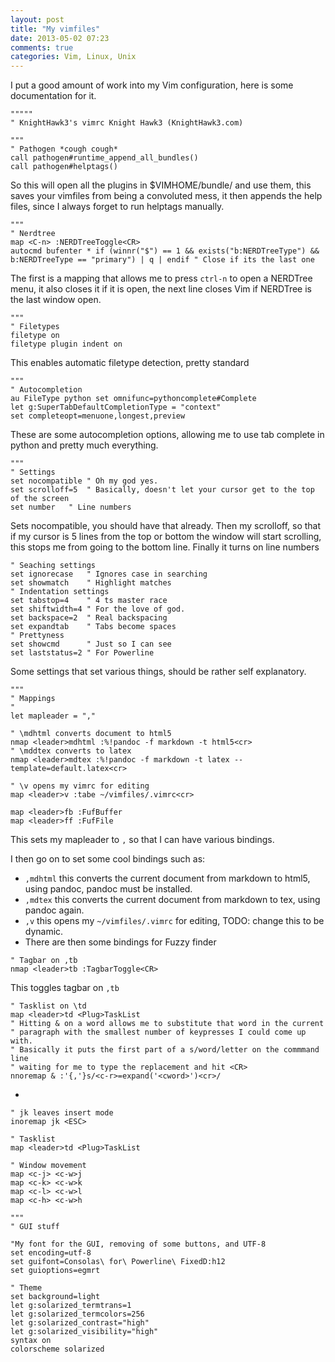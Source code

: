```yaml
---
layout: post
title: "My vimfiles"
date: 2013-05-02 07:23
comments: true
categories: Vim, Linux, Unix
---
```


I put a good amount of work into my Vim configuration, here is some documentation for it.

```
"""""
" KnightHawk3's vimrc Knight Hawk3 (KnightHawk3.com)

"""
" Pathogen *cough cough*
call pathogen#runtime_append_all_bundles()
call pathogen#helptags()
```

So this will open all the plugins in $VIMHOME/bundle/ and use them, this saves your vimfiles from being a convoluted mess, it then appends the help files, since I always forget to run helptags manually.


```
"""
" Nerdtree
map <C-n> :NERDTreeToggle<CR>
autocmd bufenter * if (winnr("$") == 1 && exists("b:NERDTreeType") && b:NERDTreeType == "primary") | q | endif " Close if its the last one
```

The first is a mapping that allows me to press ```ctrl-n``` to open a NERDTree menu, it also closes it if it is open, the next line closes Vim if NERDTree is the last window open.

```
"""
" Filetypes
filetype on
filetype plugin indent on
```

This enables automatic filetype detection, pretty standard

```
"""
" Autocompletion
au FileType python set omnifunc=pythoncomplete#Complete
let g:SuperTabDefaultCompletionType = "context"
set completeopt=menuone,longest,preview
```

These are some autocompletion options, allowing me to use tab complete in python and pretty much everything.

```
"""
" Settings
set nocompatible " Oh my god yes.
set scrolloff=5  " Basically, doesn't let your cursor get to the top of the screen
set number	 " Line numbers
```

Sets nocompatible, you should have that already. Then my scrolloff, so that if my cursor is 5 lines from the top or bottom the window will start scrolling, this stops me from going to the bottom line. Finally it turns on line numbers

```
" Seaching settings
set ignorecase	 " Ignores case in searching
set showmatch	 " Highlight matches
" Indentation settings
set tabstop=4    " 4 ts master race
set shiftwidth=4 " For the love of god.
set backspace=2  " Real backspacing
set expandtab    " Tabs become spaces
" Prettyness
set showcmd	     " Just so I can see
set laststatus=2 " For Powerline
```

Some settings that set various things, should be rather self explanatory.

```
"""
" Mappings
"
let mapleader = ","

" \mdhtml converts document to html5
nmap <leader>mdhtml :%!pandoc -f markdown -t html5<cr>
" \mddtex converts to latex
nmap <leader>mdtex :%!pandoc -f markdown -t latex --template=default.latex<cr>

" \v opens my vimrc for editing
map <leader>v :tabe ~/vimfiles/.vimrc<cr>

map <leader>fb :FufBuffer
map <leader>ff :FufFile
```

This sets my mapleader to ```,``` so that I can have various bindings.

I then go on to set some cool bindings such as:

* ```,mdhtml``` this converts the current document from markdown to html5, using pandoc, pandoc must be installed.
* ```,mdtex``` this converts the current document from markdown to tex, using pandoc again.
* ```,v```  this opens my ```~/vimfiles/.vimrc``` for editing, TODO: change this to be dynamic.
* There are then some bindings for Fuzzy finder


```
" Tagbar on ,tb
nmap <leader>tb :TagbarToggle<CR>
```

This toggles tagbar on ```,tb```

```
" Tasklist on \td
map <leader>td <Plug>TaskList
" Hitting & on a word allows me to substitute that word in the current
" paragraph with the smallest number of keypresses I could come up with.
" Basically it puts the first part of a s/word/letter on the commmand line
" waiting for me to type the replacement and hit <CR>
nnoremap & :'{,'}s/<c-r>=expand('<cword>')<cr>/
```

* 

```
" jk leaves insert mode
inoremap jk <ESC>
```

```
" Tasklist
map <leader>td <Plug>TaskList
```

```
" Window movement
map <c-j> <c-w>j
map <c-k> <c-w>k
map <c-l> <c-w>l
map <c-h> <c-w>h
```

```
"""
" GUI stuff

"My font for the GUI, removing of some buttons, and UTF-8
set encoding=utf-8
set guifont=Consolas\ for\ Powerline\ FixedD:h12
set guioptions=egmrt
```

```
" Theme
set background=light
let g:solarized_termtrans=1
let g:solarized_termcolors=256
let g:solarized_contrast="high"
let g:solarized_visibility="high"
syntax on
colorscheme solarized
```
